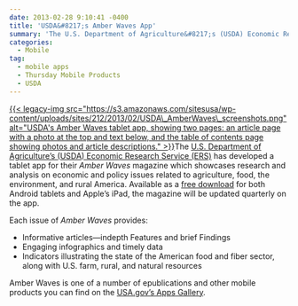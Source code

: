 ```yaml
---
date: 2013-02-28 9:10:41 -0400
title: 'USDA&#8217;s Amber Waves App'
summary: 'The U.S. Department of Agriculture&#8217;s (USDA) Economic Research Service (ERS) has developed a tablet app for their Amber Waves magazine which showcases'
categories:
  - Mobile
tag:
  - mobile apps
  - Thursday Mobile Products
  - USDA
---
```


[{{< legacy-img src="https://s3.amazonaws.com/sitesusa/wp-content/uploads/sites/212/2013/02/USDA\_AmberWaves\_screenshots.png" alt="USDA's Amber Waves tablet app, showing two pages: an article page with a photo at the top and text below, and the table of contents page showing photos and article descriptions." >}}](https://s3.amazonaws.com/sitesusa/wp-content/uploads/sites/212/2013/02/USDA_AmberWaves_screenshots.png)The [U.S. Department of Agriculture&#8217;s (USDA) Economic Research Service (ERS)](http://www.ers.usda.gov/) has developed a tablet app for their _Amber Waves_ magazine which showcases research and analysis on economic and policy issues related to agriculture, food, the environment, and rural America. Available as a [free download](http://www.ers.usda.gov/amber-waves) for both Android tablets and Apple&#8217;s iPad, the magazine will be updated quarterly on the app.

Each issue of _Amber Waves_ provides:

  * Informative articles—indepth Features and brief Findings
  * Engaging infographics and timely data
  * Indicators illustrating the state of the American food and fiber sector, along with U.S. farm, rural, and natural resources

Amber Waves is one of a number of epublications and other mobile products you can find on the [USA.gov&#8217;s Apps Gallery](http://apps.usa.gov/).